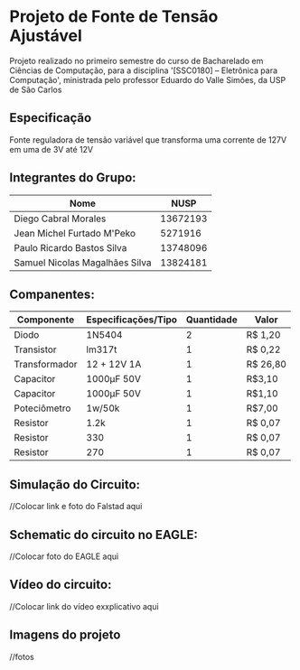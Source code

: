 # Projeto de Fonte de Tensão Ajustável
 Projeto realizado no primeiro semestre do curso de Bacharelado em Ciências de Computação, para a disciplina '[SSC0180] – Eletrônica para Computação', ministrada pelo professor Eduardo do Valle Simões, da USP de São Carlos
## Especificação
Fonte reguladora de tensão variável que transforma uma corrente de 127V em uma de 3V até 12V
## Integrantes do Grupo:
| Nome | NUSP |
|------|------|
| Diego Cabral Morales | 13672193 |
| Jean Michel Furtado M'Peko | 5271916 |
| Paulo Ricardo Bastos Silva | 13748096 |
| Samuel Nicolas Magalhães Silva | 13824181 |
## Companentes:
| Componente | Especificações/Tipo | Quantidade | Valor |
|------------|---------------------|------------|-------|
| Diodo | 1N5404 | 2 | R$ 1,20 |
| Transistor | lm317t | 1 | R$ 0,22 |
| Transformador | 12 + 12V 1A | 1 | R$ 26,80 |
| Capacitor | 1000µF 50V | 1 | R$3,10 |
| Capacitor | 1000µF 50V | 1 | R$1,10 |
| Poteciômetro | 1w/50k | 1 | R$7,00 |
| Resistor | 1.2k | 1 | R$ 0,07 |
| Resistor | 330 | 1 | R$ 0,07 |
| Resistor | 270 | 1 | R$ 0,07 |
## Simulação do Circuito:
//Colocar link e foto do Falstad aqui
## Schematic do circuito no EAGLE:
//Colocar foto do EAGLE aqui
## Vídeo do circuito:
//Colocar link do vídeo exxplicativo aqui
## Imagens do projeto
//fotos
